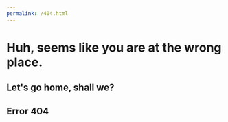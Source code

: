 ```yaml
---
permalink: /404.html
---
```


# Huh, seems like you are at the wrong place.

## Let's go home, shall we?






## Error 404

